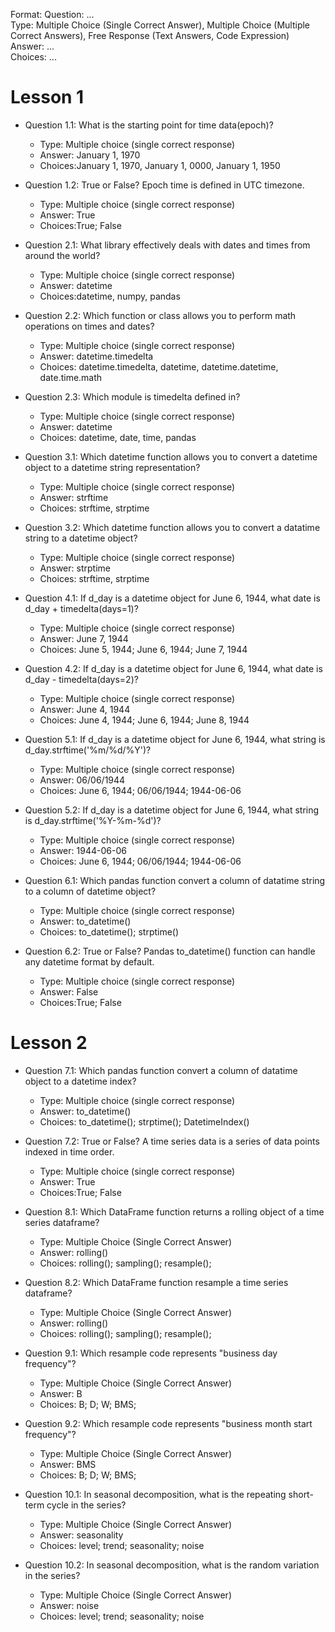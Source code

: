 Format:
Question: ...  
Type: Multiple Choice (Single Correct Answer),  Multiple Choice (Multiple Correct Answers), Free Response (Text Answers, Code Expression)
Answer: ...  
Choices: ...  

# Lesson 1
- Question 1.1: What is the starting point for time data(epoch)?
  - Type: Multiple choice (single correct response)
  - Answer: January 1, 1970
  - Choices:January 1, 1970, January 1, 0000, January 1, 1950
- Question 1.2: True or False? Epoch time is defined in UTC timezone.
  - Type: Multiple choice (single correct response)
  - Answer: True
  - Choices:True; False

- Question 2.1: What library effectively deals with dates and times from around the world?
  - Type: Multiple choice (single correct response)
  - Answer: datetime
  - Choices:datetime, numpy, pandas
- Question 2.2: Which function or class allows you to perform math operations on times and dates?
  - Type: Multiple choice (single correct response)
  - Answer: datetime.timedelta
  - Choices: datetime.timedelta, datetime, datetime.datetime, date.time.math
- Question 2.3: Which module is timedelta defined in?
  - Type: Multiple choice (single correct response)
  - Answer: datetime
  - Choices: datetime, date, time, pandas

- Question 3.1: Which datetime function allows you to convert a datetime object to a datetime string representation?
  - Type: Multiple choice (single correct response)
  - Answer: strftime
  - Choices: strftime, strptime
- Question 3.2: Which datetime function allows you to convert a datatime string to a datetime object?
  - Type: Multiple choice (single correct response)
  - Answer: strptime
  - Choices: strftime, strptime

- Question 4.1: If d_day is a datetime object for June 6, 1944, what date is d_day + timedelta(days=1)?
  - Type: Multiple choice (single correct response)
  - Answer: June 7, 1944
  - Choices: June 5, 1944; June 6, 1944; June 7, 1944
- Question 4.2: If d_day is a datetime object for June 6, 1944, what date is d_day - timedelta(days=2)?
  - Type: Multiple choice (single correct response)
  - Answer: June 4, 1944
  - Choices: June 4, 1944; June 6, 1944; June 8, 1944

- Question 5.1: If d_day is a datetime object for June 6, 1944, what string is d_day.strftime('%m/%d/%Y')?
  - Type: Multiple choice (single correct response)
  - Answer: 06/06/1944
  - Choices: June 6, 1944; 06/06/1944; 1944-06-06
- Question 5.2: If d_day is a datetime object for June 6, 1944, what string is d_day.strftime('%Y-%m-%d')?
  - Type: Multiple choice (single correct response)
  - Answer: 1944-06-06
  - Choices: June 6, 1944; 06/06/1944; 1944-06-06

- Question 6.1: Which pandas function convert a column of datatime string to a column of datetime object?
  - Type: Multiple choice (single correct response)
  - Answer: to_datetime()
  - Choices: to_datetime(); strptime()
- Question 6.2: True or False? Pandas to_datetime() function can handle any datetime format by default.
  - Type: Multiple choice (single correct response)
  - Answer: False
  - Choices:True; False

# Lesson 2
- Question 7.1: Which pandas function convert a column of datatime object to a datetime index?
  - Type: Multiple choice (single correct response)
  - Answer: to_datetime()
  - Choices: to_datetime(); strptime(); DatetimeIndex()
- Question 7.2: True or False? A time series data is a series of data points indexed in time order.
  - Type: Multiple choice (single correct response)
  - Answer: True
  - Choices:True; False

- Question 8.1: Which DataFrame function returns a rolling object of a time series dataframe?
  - Type: Multiple Choice (Single Correct Answer)
  - Answer: rolling()
  - Choices: rolling(); sampling(); resample();
- Question 8.2: Which DataFrame function resample a time series dataframe?
  - Type: Multiple Choice (Single Correct Answer)
  - Answer: rolling()
  - Choices: rolling(); sampling(); resample();

- Question 9.1: Which resample code represents "business day frequency"?
  - Type: Multiple Choice (Single Correct Answer)
  - Answer: B
  - Choices: B; D; W; BMS;
- Question 9.2: Which resample code represents "business month start frequency"?
  - Type: Multiple Choice (Single Correct Answer)
  - Answer: BMS
  - Choices: B; D; W; BMS;

- Question 10.1: In seasonal decomposition, what is the repeating short-term cycle in the series?
  - Type: Multiple Choice (Single Correct Answer)
  - Answer: seasonality
  - Choices: level; trend; seasonality; noise
- Question 10.2: In seasonal decomposition, what is the random variation in the series?
  - Type: Multiple Choice (Single Correct Answer)
  - Answer: noise
  - Choices: level; trend; seasonality; noise
